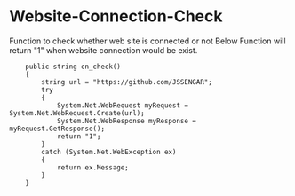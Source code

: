 # Website-Connection-Check
Function to check whether web site is connected or not
Below Function will return "1" when website connection would be exist.


        public string cn_check()
        {
            string url = "https://github.com/JSSENGAR";
            try
            {
                System.Net.WebRequest myRequest = System.Net.WebRequest.Create(url);
                System.Net.WebResponse myResponse = myRequest.GetResponse();                
                return "1";
            }
            catch (System.Net.WebException ex)
            {
                return ex.Message;
            }
        }
